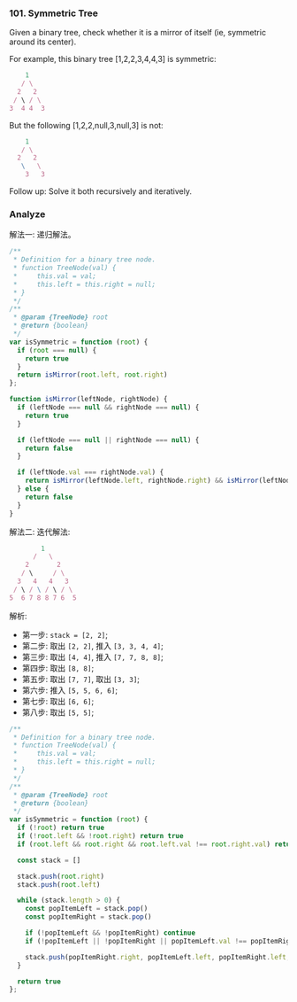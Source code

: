 ### 101. Symmetric Tree

Given a binary tree, check whether it is a mirror of itself (ie, symmetric around its center).

For example, this binary tree [1,2,2,3,4,4,3] is symmetric:

```js
    1
   / \
  2   2
 / \ / \
3  4 4  3
```

But the following [1,2,2,null,3,null,3] is not:

```js
    1
   / \
  2   2
   \   \
    3   3
```

Follow up: Solve it both recursively and iteratively.

### Analyze

解法一: 递归解法。

```js
/**
 * Definition for a binary tree node.
 * function TreeNode(val) {
 *     this.val = val;
 *     this.left = this.right = null;
 * }
 */
/**
 * @param {TreeNode} root
 * @return {boolean}
 */
var isSymmetric = function (root) {
  if (root === null) {
    return true
  }
  return isMirror(root.left, root.right)
};

function isMirror(leftNode, rightNode) {
  if (leftNode === null && rightNode === null) {
    return true
  }

  if (leftNode === null || rightNode === null) {
    return false
  }

  if (leftNode.val === rightNode.val) {
    return isMirror(leftNode.left, rightNode.right) && isMirror(leftNode.right, rightNode.left)
  } else {
    return false
  }
}
```

解法二: 迭代解法:

```js
        1
      /   \
    2       2
   / \     / \
  3   4   4   3
 / \ / \ / \ / \
5  6 7 8 8 7 6  5
```

解析:

* 第一步: `stack = [2, 2]`;
* 第二步: 取出 `[2, 2]`, 推入 `[3, 3, 4, 4]`;
* 第三步: 取出 `[4, 4]`, 推入 `[7, 7, 8, 8]`;
* 第四步: 取出 `[8, 8]`;
* 第五步: 取出 `[7, 7]`, 取出 `[3, 3]`;
* 第六步: 推入 `[5, 5, 6, 6]`;
* 第七步: 取出 `[6, 6]`;
* 第八步: 取出 `[5, 5]`;

```js
/**
 * Definition for a binary tree node.
 * function TreeNode(val) {
 *     this.val = val;
 *     this.left = this.right = null;
 * }
 */
/**
 * @param {TreeNode} root
 * @return {boolean}
 */
var isSymmetric = function (root) {
  if (!root) return true
  if (!root.left && !root.right) return true
  if (root.left && root.right && root.left.val !== root.right.val) return false

  const stack = []

  stack.push(root.right)
  stack.push(root.left)

  while (stack.length > 0) {
    const popItemLeft = stack.pop()
    const popItemRight = stack.pop()

    if (!popItemLeft && !popItemRight) continue
    if (!popItemLeft || !popItemRight || popItemLeft.val !== popItemRight.val) return false

    stack.push(popItemRight.right, popItemLeft.left, popItemRight.left, popItemLeft.right)
  }

  return true
};
```
